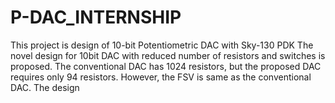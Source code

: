 # P-DAC_INTERNSHIP
This project is design of 10-bit Potentiometric DAC with Sky-130 PDK
The novel design for 10bit DAC with reduced number of resistors and switches is proposed. 
The conventional DAC has 1024 resistors, but the proposed DAC requires only 94 resistors. 
However, the FSV is same  as the conventional DAC.
The design 
